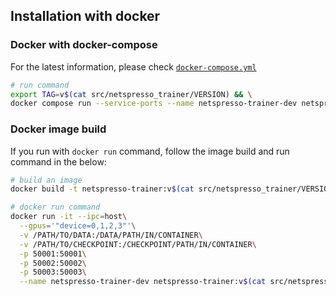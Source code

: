 ## Installation with docker

### Docker with docker-compose

For the latest information, please check [`docker-compose.yml`](./docker-compose.yml)

```bash
# run command
export TAG=v$(cat src/netspresso_trainer/VERSION) && \
docker compose run --service-ports --name netspresso-trainer-dev netspresso-trainer bash
```

### Docker image build

If you run with `docker run` command, follow the image build and run command in the below:

```bash
# build an image
docker build -t netspresso-trainer:v$(cat src/netspresso_trainer/VERSION) .
```

```bash
# docker run command
docker run -it --ipc=host\
  --gpus='"device=0,1,2,3"'\
  -v /PATH/TO/DATA:/DATA/PATH/IN/CONTAINER\
  -v /PATH/TO/CHECKPOINT:/CHECKPOINT/PATH/IN/CONTAINER\
  -p 50001:50001\
  -p 50002:50002\
  -p 50003:50003\
  --name netspresso-trainer-dev netspresso-trainer:v$(cat src/netspresso_trainer/VERSION)
```